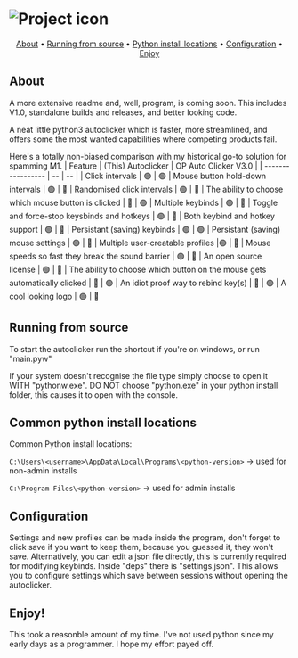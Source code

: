 # ![Project icon](/autoclicker/logo_text.png?raw=true "Project icon")
<p align="center">
  <a href="#about">About</a> •
  <a href="#running-from-source">Running from source</a> •
  <a href="#common-python-install-locations">Python install locations</a> •
  <a href="#configuration">Configuration</a> •
  <a href="#enjoy">Enjoy</a>
</p>

## About
A more extensive readme and, well, program, is coming soon. This includes V1.0, standalone builds and releases, and better looking code.

A neat little python3 autoclicker which is faster, more streamlined, and offers some the most wanted capabilities where competing products fail.

Here's a totally non-biased comparison with my historical go-to solution for spamming M1.
| Feature | (This) Autoclicker | OP Auto Clicker V3.0 |
| ----------------- | -- | -- |
| Click intervals | 🟢 | 🟢
| Mouse button hold-down intervals | 🟢 | 🔴
| Randomised click intervals | 🟢 | 🔴
| The ability to choose which mouse button is clicked | 🔴 | 🟢
| Multiple keybinds | 🟢 | 🔴
| Toggle and force-stop keysbinds and hotkeys | 🟢 | 🔴
| Both keybind and hotkey support | 🟢 | 🔴
| Persistant (saving) keybinds | 🟢 | 🟢
| Persistant (saving) mouse settings | 🟢 | 🔴
| Multiple user-creatable profiles |🟢 | 🔴
| Mouse speeds so fast they break the sound barrier | 🟢 | 🔴
| An open source license | 🟢 | 🔴
| The ability to choose which button on the mouse gets automatically clicked  | 🔴 | 🟢
| An idiot proof way to rebind key(s)  | 🔴 | 🟢
| A cool looking logo | 🟢 | 🔴

## Running from source
To start the autoclicker run the shortcut if you're on windows, or run "main.pyw"

If your system doesn't recognise the file type simply choose to open it WITH "pythonw.exe". DO NOT choose "python.exe" in your python install folder, this causes it to open with the console.

## Common python install locations
Common Python install locations:

`C:\Users\<username>\AppData\Local\Programs\<python-version>` -> used for non-admin installs

`C:\Program Files\<python-version>` -> used for admin installs

## Configuration
Settings and new profiles can be made inside the program, don't forget to click save if you want to keep them, because you guessed it, they won't save.
Alternatively, you can edit a json file directly, this is currently required for modifying keybinds.
Inside "deps" there is "settings.json". This allows you to configure settings which save between sessions without opening the autoclicker.

## Enjoy!
This took a reasonble amount of my time. I've not used python since my early days as a programmer. I hope my effort payed off.
